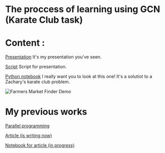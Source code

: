 # The proccess of learning using GCN (Karate Club task)
# Content :
[Presentation](https://github.com/VladislavTominin/ML/blob/master/ippi/presentation_ippi.pdf) 
It's my presentation you've seen.

[Script](https://github.com/VladislavTominin/ML/blob/master/ippi/script.pdf)
Script for presentation.

[Python notebook](https://github.com/VladislavTominin/ML/blob/master/ippi/ippi.ipynb)
I really want you to look at this one! It's a solutiot to a Zachary's karate club problem.

![Farmers Market Finder Demo](https://github.com/VladislavTominin/ML/blob/master/ippi/movie_little.gif)

# My previous works
[Parallel programming](https://github.com/VladislavTominin/IT_lunev)

[Article (is writing now)](https://github.com/VladislavTominin/ML/blob/master/Student2018Project25_31_ред2.pdf)

[Notebook for article (in progress)](https://github.com/VladislavTominin/ML/blob/master/HOG_inplace_final-Copy1.ipynb)
